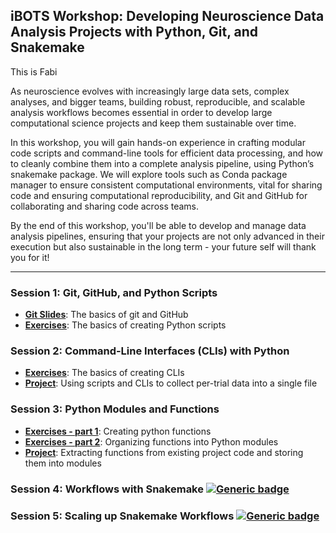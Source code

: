 ## iBOTS Workshop: Developing Neuroscience Data Analysis Projects with Python, Git, and Snakemake

This is Fabi

As neuroscience evolves with increasingly large data sets, complex analyses, and bigger teams, building robust, reproducible, and scalable analysis workflows becomes essential in order to develop large computational science projects and keep them sustainable over time. 

In this workshop, you will gain hands-on experience in crafting modular code scripts and command-line tools for efficient data processing, and how to cleanly combine them into a complete analysis pipeline, using Python’s snakemake package. We will explore tools such as Conda package manager to ensure consistent computational environments, vital for sharing code and ensuring computational reproducibility, and Git and GitHub for collaborating and sharing code across teams.

By the end of this workshop, you'll be able to develop and manage data analysis pipelines, ensuring that your projects are not only advanced in their execution but also sustainable in the long term - your future self will thank you for it!

---

### Session 1: Git, GitHub, and Python Scripts
- [**Git Slides**](https://docs.google.com/presentation/d/1E9Ap5-I2Z5R7aGThrE6gF_eFwFvvOseedldnha76V6w/edit?usp=sharing): The basics of git and GitHub
- [**Exercises**](session1/exercises.md): The basics of creating Python scripts

### Session 2: Command-Line Interfaces (CLIs) with Python
- [**Exercises**](session2/exercises.md): The basics of creating CLIs
- [**Project**](session2/project.md): Using scripts and CLIs to collect per-trial data into a single file

### Session 3: Python Modules and Functions
- [**Exercises - part 1**](session3/notebooks/1_python_functions.ipynb): Creating python functions
- [**Exercises - part 2**](session3/notebooks/2_functions_from_modules.ipynb): Organizing functions into Python modules
- [**Project**](session3/notebooks/3_identifying_repetitive_patterns.ipynb): Extracting functions from existing project code and storing them into modules 

### Session 4: Workflows with Snakemake [![Generic badge](https://img.shields.io/badge/Open_in_Gitpod-FF8F0E.svg)](https://gitpod.io/#https://github.com/ibehave-ibots/iBOTS-Developing-Data-Analysis-Projects)

### Session 5: Scaling up Snakemake Workflows [![Generic badge](https://img.shields.io/badge/Open_in_Gitpod-FF8F0E.svg)](https://gitpod.io/#https://github.com/ibehave-ibots/iBOTS-Developing-Data-Analysis-Projects)